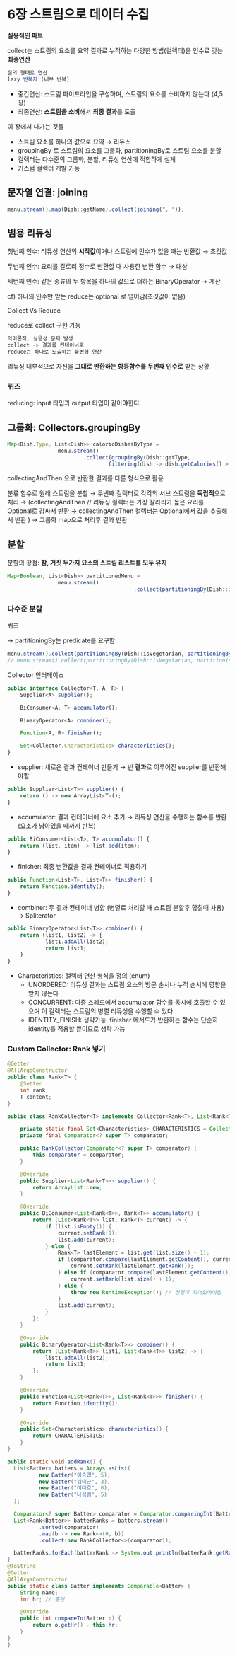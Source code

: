 # 6장 스트림으로 데이터 수집

**실용적인 파트**

collect는 스트림의 요소를 요약 결과로 누적하는 다양한 방법(컬렉터)을 인수로 갖는 **최종연산**

```jsx
질의 형태로 연산
lazy 반복자 (내부 반복)
```

- 중간연산: 스트림 파이프라인을 구성하며, 스트림의 요소를 소비하지 않는다 (4,5장)
- 최종연산: **스트림을 소비**해서 **최종 결과**를 도출

이 장에서 나가는 것들 

- 스트림 요소를 하나의 값으로 요약 → 리듀스
- groupingBy 로 스트림의 요소를 그룹화, partitioningBy로 스트림 요소를 분할
- 컬렉터는 다수준의 그룹화, 분할, 리듀싱 연산에 적합하게 설계
- 커스텀 컬렉터 개발 가능

## 문자열 연결: joining

```jsx
menu.stream().map(Dish::getName).collect(joining(", "));
```

## 범용 리듀싱

첫번째 인수: 리듀싱 연산의 **시작값**이거나 스트림에 인수가 없을 때는 반환값  → 초깃값

두번째 인수: 요리를 칼로리 정수로 반환할 때 사용한 변환 함수  → 대상

세번째 인수: 같은 종류의 두 항목을 하나의 값으로 더하는 BinaryOperator → 계산 

cf) 하나의 인수만 받는 reduce는 optional 로 넘어감(초깃값이 없음)

Collect Vs Reduce 

reduce로 collect 구현 가능 

```jsx
의미론적, 실용성 문제 발생 
collect -> 결과를 컨테이너로 
reduce는 하나로 도출하는 불변형 연산 
```

리듀싱 내부적으로 자신을 **그대로 반환하는 항등함수를  두번째 인수로** 받는 상황

### 퀴즈
reducing: input 타입과 output 타입이 같아야한다. 

## 그룹화: Collectors.groupingBy

```jsx
Map<Dish.Type, List<Dish>> caloricDishesByType =
                menu.stream()
                        .collect(groupingBy(Dish::getType,
                                filtering(dish -> dish.getCalories() > 500, toList())));
```

collectingAndThen 으로 반환한 결과를 다른 형식으로 활용 

분류 함수로 원래 스트림을 분할 → 두번째 컬렉터로 각각의 서브 스트림을 **독립적**으로 처리 → (collectingAndThen //  리듀싱 컬렉터는 가장 칼라리가 높은 요리를 Optional로 감싸서 반환 → collectingAndThen 컬렉터는 Optional에서 값을 추출해서 반환 )
→ 그룹화 map으로 처리후 결과 반환 

## 분할

분할의 장점: **참, 거짓 두가지 요소의 스트림 리스트를 모두 유지** 

```jsx
Map<Boolean, List<Dish>> partitionedMenu =
                menu.stream()
										.collect(partitioningBy(Dish::isVegetarian));
```

### 다수준 분할 

퀴즈

→ partitioningBy는 predicate를 요구함 

```jsx
menu.stream().collect(partitioningBy(Dish::isVegetarian, partitioningBy(d -> d.getCalories() > 500)));
// menu.stream().collect(partitioningBy(Dish::isVegetarian, partitioningBy(Dish::getCalories))); compile fail
```

Collector 인터페이스 

```jsx
public interface Collector<T, A, R> {
    Supplier<A> supplier();

    BiConsumer<A, T> accumulator();

    BinaryOperator<A> combiner();

    Function<A, R> finisher();

    Set<Collector.Characteristics> characteristics();
}
```

- supplier: 새로운 결과 컨테이너 만들기 → 빈 **결과**로 이루어진 supplier를 반환해야함

```jsx
public Supplier<List<T>> supplier() {
	return () -> new ArrayList<T>();
}
```

- accumulator: 결과 컨테이너에 요소 추가 → 리듀싱 연산을 수행하는 함수를 반환 (요소가 남아있을 때까지 반복)

```jsx
public BiConsumer<List<T>, T> accumulator() {
	return (list, item) -> list.add(item);
}
```

- finisher: 최종 변환값을 결과 컨테이너로 적용하기

```jsx
public Function<List<T>, List<T>> finisher() {
	return Function.identity();
}
```

- combiner: 두 결과 컨테이너 병합  (병렬로 처리할 때 스트림 분할후 합칠때 사용) → Spliterator

```jsx
public BinaryOperator<List<T>> combiner() {
	return (list1, list2) -> {
			list1.addAll(list2);
			return list1;
	}
}
```

- Characteristics: 컬렉터 연산 형식을 정의 (enum)
    - UNORDERED: 리듀싱 결과는 스트림 요소의 방문 순서나 누적 순서에 영향을 받지 않는다
    - CONCURRENT: 다중 스레드에서 accumulator 함수를 동시에 호출할 수 있으며 이 컬렉터는 스트림의 병렬 리듀싱을 수행할 수 있다
    - IDENTITY_FINISH: 생략가능, finisher 메서드가 반환하는 함수는 단순히 identity를 적용할 뿐이므로 생략 가능

### Custom Collector: Rank 넣기

```java
@Getter
@AllArgsConstructor
public class Rank<T> {
    @Setter
    int rank;
    T content;
}
```

```java
public class RankCollector<T> implements Collector<Rank<T>, List<Rank<T>>, List<Rank<T>>> {

    private static final Set<Characteristics> CHARACTERISTICS = Collections.unmodifiableSet(EnumSet.of(Characteristics.IDENTITY_FINISH));
    private final Comparator<? super T> comparator;

    public RankCollector(Comparator<? super T> comparator) {
        this.comparator = comparator;
    }

    @Override
    public Supplier<List<Rank<T>>> supplier() {
        return ArrayList::new;
    }

    @Override
    public BiConsumer<List<Rank<T>>, Rank<T>> accumulator() {
        return (List<Rank<T>> list, Rank<T> current) -> {
            if (list.isEmpty()) {
                current.setRank(1);
                list.add(current);
            } else {
                Rank<T> lastElement = list.get(list.size() - 1);
                if (comparator.compare(lastElement.getContent(), current.getContent()) == 0) {
                    current.setRank(lastElement.getRank());
                } else if (comparator.compare(lastElement.getContent(), current.getContent()) < 0) {
                    current.setRank(list.size() + 1);
                } else {
                    throw new RuntimeException(); // 정렬이 되어있어야함
                }
                list.add(current);
            }
        };
    }

    @Override
    public BinaryOperator<List<Rank<T>>> combiner() {
        return (List<Rank<T>> list1, List<Rank<T>> list2) -> {
            list1.addAll(list2);
            return list1;
        };
    }

    @Override
    public Function<List<Rank<T>>, List<Rank<T>>> finisher() {
        return Function.identity();
    }

    @Override
    public Set<Characteristics> characteristics() {
        return CHARACTERISTICS;
    }
}

```


```java
public static void addRank() {
  List<Batter> batters = Arrays.asList(
          new Batter("이승엽", 5),
          new Batter("김태균", 3),
          new Batter("이대호", 6),
          new Batter("나성범", 5)
  );

  Comparator<? super Batter> comparator = Comparator.comparingInt(Batter::getHr).reversed();
  List<Rank<Batter>> batterRanks = batters.stream()
          .sorted(comparator)
          .map(b -> new Rank<>(0, b))
          .collect(new RankCollector<>(comparator));

  batterRanks.forEach(batterRank -> System.out.println(batterRank.getRank() + " " + batterRank.getContent().getName()));
}
@ToString
@Getter
@AllArgsConstructor
public static class Batter implements Comparable<Batter> {
    String name;
    int hr; // 홈런

    @Override
    public int compareTo(Batter o) {
        return o.getHr() - this.hr;
    }
}
}
```
